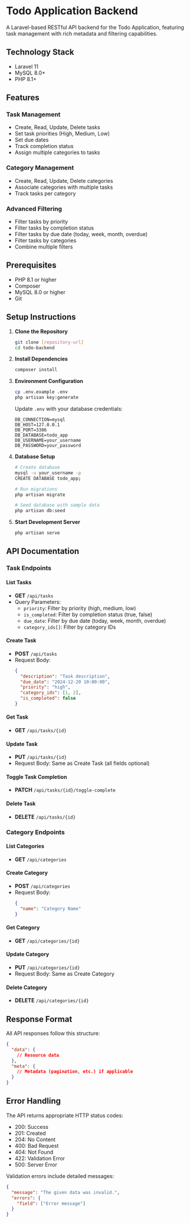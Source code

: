 # Todo Application Backend

A Laravel-based RESTful API backend for the Todo Application, featuring task management with rich metadata and filtering capabilities.

## Technology Stack

- Laravel 11
- MySQL 8.0+
- PHP 8.1+

## Features

### Task Management
- Create, Read, Update, Delete tasks
- Set task priorities (High, Medium, Low)
- Set due dates
- Track completion status
- Assign multiple categories to tasks

### Category Management
- Create, Read, Update, Delete categories
- Associate categories with multiple tasks
- Track tasks per category

### Advanced Filtering
- Filter tasks by priority
- Filter tasks by completion status
- Filter tasks by due date (today, week, month, overdue)
- Filter tasks by categories
- Combine multiple filters

## Prerequisites

- PHP 8.1 or higher
- Composer
- MySQL 8.0 or higher
- Git

## Setup Instructions

1. **Clone the Repository**
   ```bash
   git clone [repository-url]
   cd todo-backend
   ```

2. **Install Dependencies**
   ```bash
   composer install
   ```

3. **Environment Configuration**
   ```bash
   cp .env.example .env
   php artisan key:generate
   ```
   Update `.env` with your database credentials:
   ```
   DB_CONNECTION=mysql
   DB_HOST=127.0.0.1
   DB_PORT=3306
   DB_DATABASE=todo_app
   DB_USERNAME=your_username
   DB_PASSWORD=your_password
   ```

4. **Database Setup**
   ```bash
   # Create database
   mysql -u your_username -p
   CREATE DATABASE todo_app;
   
   # Run migrations
   php artisan migrate
   
   # Seed database with sample data
   php artisan db:seed
   ```

5. **Start Development Server**
   ```bash
   php artisan serve
   ```

## API Documentation

### Task Endpoints

#### List Tasks
- **GET** `/api/tasks`
- Query Parameters:
  - `priority`: Filter by priority (high, medium, low)
  - `is_completed`: Filter by completion status (true, false)
  - `due_date`: Filter by due date (today, week, month, overdue)
  - `category_ids[]`: Filter by category IDs

#### Create Task
- **POST** `/api/tasks`
- Request Body:
  ```json
  {
    "description": "Task description",
    "due_date": "2024-12-20 10:00:00",
    "priority": "high",
    "category_ids": [1, 2],
    "is_completed": false
  }
  ```

#### Get Task
- **GET** `/api/tasks/{id}`

#### Update Task
- **PUT** `/api/tasks/{id}`
- Request Body: Same as Create Task (all fields optional)

#### Toggle Task Completion
- **PATCH** `/api/tasks/{id}/toggle-complete`

#### Delete Task
- **DELETE** `/api/tasks/{id}`

### Category Endpoints

#### List Categories
- **GET** `/api/categories`

#### Create Category
- **POST** `/api/categories`
- Request Body:
  ```json
  {
    "name": "Category Name"
  }
  ```

#### Get Category
- **GET** `/api/categories/{id}`

#### Update Category
- **PUT** `/api/categories/{id}`
- Request Body: Same as Create Category

#### Delete Category
- **DELETE** `/api/categories/{id}`

## Response Format

All API responses follow this structure:
```json
{
  "data": {
    // Resource data
  },
  "meta": {
    // Metadata (pagination, etc.) if applicable
  }
}
```

## Error Handling

The API returns appropriate HTTP status codes:
- 200: Success
- 201: Created
- 204: No Content
- 400: Bad Request
- 404: Not Found
- 422: Validation Error
- 500: Server Error

Validation errors include detailed messages:
```json
{
  "message": "The given data was invalid.",
  "errors": {
    "field": ["Error message"]
  }
}
```
